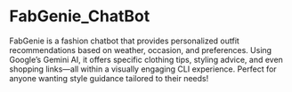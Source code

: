 # FabGenie_ChatBot
FabGenie is a fashion chatbot that provides personalized outfit recommendations based on weather, occasion, and preferences. Using Google’s Gemini AI, it offers specific clothing tips, styling advice, and even shopping links—all within a visually engaging CLI experience. Perfect for anyone wanting style guidance tailored to their needs!
